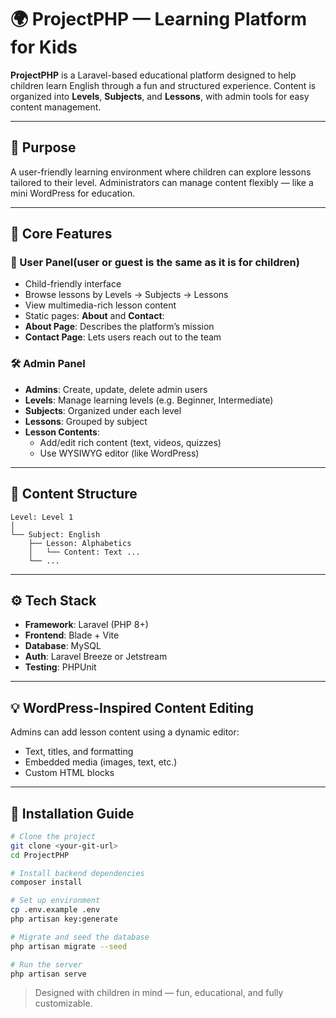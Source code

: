 
# 🌍 ProjectPHP — Learning Platform for Kids

**ProjectPHP** is a Laravel-based educational platform designed to help children learn English through a fun and structured experience. Content is organized into **Levels**, **Subjects**, and **Lessons**, with admin tools for easy content management.

---

## 🎯 Purpose

A user-friendly learning environment where children can explore  lessons tailored to their level. Administrators can manage content flexibly — like a mini WordPress for education.

---

## 🔑 Core Features

### 👦 User Panel(user or guest is the same as it is for children)
- Child-friendly interface
- Browse lessons by Levels → Subjects → Lessons
- View multimedia-rich lesson content
- Static pages: **About** and **Contact**:
- **About Page**: Describes the platform’s mission
- **Contact Page**: Lets users reach out to the team

### 🛠️ Admin Panel
- **Admins**: Create, update, delete admin users
- **Levels**: Manage learning levels (e.g. Beginner, Intermediate)
- **Subjects**: Organized under each level
- **Lessons**: Grouped by subject
- **Lesson Contents**:
  - Add/edit rich content (text, videos, quizzes)
  - Use WYSIWYG editor (like WordPress)

---

## 🧭 Content Structure

```
Level: Level 1
│
└── Subject: English
    ├── Lesson: Alphabetics
    │   └── Content: Text ...
    └── ...
```

---

## ⚙️ Tech Stack

- **Framework**: Laravel (PHP 8+)
- **Frontend**: Blade + Vite
- **Database**: MySQL
- **Auth**: Laravel Breeze or Jetstream
- **Testing**: PHPUnit

---

## 💡 WordPress-Inspired Content Editing

Admins can add lesson content using a dynamic editor:
- Text, titles, and formatting
- Embedded media (images, text, etc.)
- Custom HTML blocks

---

## 🚀 Installation Guide

```bash
# Clone the project
git clone <your-git-url>
cd ProjectPHP

# Install backend dependencies
composer install

# Set up environment
cp .env.example .env
php artisan key:generate

# Migrate and seed the database
php artisan migrate --seed

# Run the server
php artisan serve
```


> Designed with children in mind — fun, educational, and fully customizable.

